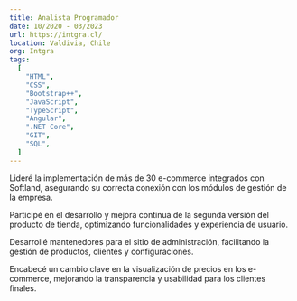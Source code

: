 ```yaml
---
title: Analista Programador
date: 10/2020 - 03/2023
url: https://intgra.cl/
location: Valdivia, Chile
org: Intgra
tags:
  [
    "HTML",
    "CSS",
    "Bootstrap++",
    "JavaScript",
    "TypeScript",
    "Angular",
    ".NET Core",
    "GIT",
    "SQL",
  ]
---
```


Lideré la implementación de más de 30 e-commerce integrados con Softland, asegurando su correcta conexión con los módulos de gestión de la empresa.

Participé en el desarrollo y mejora continua de la segunda versión del producto de tienda, optimizando funcionalidades y experiencia de usuario.

Desarrollé mantenedores para el sitio de administración, facilitando la gestión de productos, clientes y configuraciones.

Encabecé un cambio clave en la visualización de precios en los e-commerce, mejorando la transparencia y usabilidad para los clientes finales.
